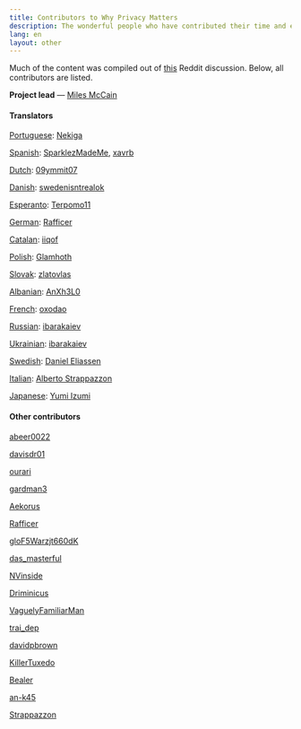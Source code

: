 ```yaml
---
title: Contributors to Why Privacy Matters
description: The wonderful people who have contributed their time and effort to the project.
lang: en
layout: other
---
```


Much of the content was compiled out of [this](https://www.reddit.com/r/privacy/comments/6w5nw6/why_does_privacy_matter_help_me_write_16_short/) Reddit discussion. Below, all contributors are listed.

**Project lead** — [Miles McCain](https://rmrm.io)

#### Translators
[Portuguese](/translations/pt): [Nekiga](https://www.reddit.com/r/translator/comments/752qcf/english_any_translating_whyprivacymattersorg_a/do2zvbr/)

[Spanish](/translations/es): [SparklezMadeMe](https://www.reddit.com/r/translator/comments/752qcf/english_any_translating_whyprivacymattersorg_a/do31tbt/), [xavrb](https://github.com/xavrb)

[Dutch](/translations/nl): [09ymmit07](https://www.reddit.com/r/translator/comments/752qcf/english_any_translating_whyprivacymattersorg_a/do32oqw/)

[Danish](/translations/da): [swedenisntrealok](https://www.reddit.com/r/translator/comments/752qcf/english_any_translating_whyprivacymattersorg_a/do33mt9/)

[Esperanto](/translations/eo): [Terpomo11](https://www.reddit.com/r/translator/comments/752qcf/english_any_translating_whyprivacymattersorg_a/do3b275/)

[German](/translations/de): [Rafficer](https://www.reddit.com/r/translator/comments/752qcf/english_any_translating_whyprivacymattersorg_a/do3ci8f/)

[Catalan](/translations/ca): [iiqof](https://www.reddit.com/r/translator/comments/752qcf/english_any_translating_whyprivacymattersorg_a/do3fuo6/)

[Polish](/translations/pl): [Glamhoth](https://github.com/Glamhoth/whyprivacymatters)

[Slovak](/translations/sk): [zlatovlas](https://www.reddit.com/r/translator/comments/752qcf/english_any_translating_whyprivacymattersorg_a/do4r01v/)

[Albanian](/translations/sq): [AnXh3L0](https://www.reddit.com/r/translator/comments/752qcf/english_any_translating_whyprivacymattersorg_a/doazzlx/)

[French](/translations/fr): [oxodao](https://github.com/milesmcc/whyprivacymatters/pull/4)

[Russian](/translations/ru): [ibarakaiev](https://github.com/ibarakaiev)

[Ukrainian](/translations/ua): [ibarakaiev](https://github.com/ibarakaiev)

[Swedish](/translations/sv): [Daniel Eliassen](https://github.com/danieleliassen)

[Italian](/translations/it): [Alberto Strappazzon](https://github.com/Strappazzon)

[Japanese](/translations/jp): [Yumi Izumi](https://github.com/aapl-yumi)

#### Other contributors
[abeer0022](https://www.reddit.com/r/privacy/comments/6w5nw6/why_does_privacy_matter_help_me_write_16_short/dm5i5vt/)

[davisdr01](https://www.reddit.com/r/privacy/comments/6w5nw6/why_does_privacy_matter_help_me_write_16_short/dm5yg31/)

[ourari](https://www.reddit.com/r/privacy/comments/6w5nw6/why_does_privacy_matter_help_me_write_16_short/dm5sidz/)

[gardman3](https://www.reddit.com/r/privacy/comments/6w5nw6/why_does_privacy_matter_help_me_write_16_short/dm5ktxu/)

[Aekorus](https://www.reddit.com/r/privacy/comments/6w5nw6/why_does_privacy_matter_help_me_write_16_short/dm6dlmv/)

[Rafficer](https://www.reddit.com/r/privacy/comments/6w5nw6/why_does_privacy_matter_help_me_write_16_short/dm5ndl5/)

[gloF5Warzjt660dK](https://www.reddit.com/r/privacy/comments/6w5nw6/why_does_privacy_matter_help_me_write_16_short/dm5pgmn/)

[das_masterful](https://www.reddit.com/r/privacy/comments/6w5nw6/why_does_privacy_matter_help_me_write_16_short/dm6zuq6/)

[NVinside](https://www.reddit.com/r/privacy/comments/6w5nw6/why_does_privacy_matter_help_me_write_16_short/dmdycjh/)

[Driminicus](https://www.reddit.com/r/privacy/comments/6w5nw6/why_does_privacy_matter_help_me_write_16_short/dm6tjc1/)

[VaguelyFamiliarMan](https://www.reddit.com/r/privacy/comments/6w5nw6/why_does_privacy_matter_help_me_write_16_short/dm7ptq8/)

[trai_dep](https://www.reddit.com/r/privacy/comments/6w5nw6/why_does_privacy_matter_help_me_write_16_short/dmc7o99/)

[davidpbrown](https://www.reddit.com/r/privacy/comments/6w5nw6/why_does_privacy_matter_help_me_write_16_short/dm6ngak/)

[KillerTuxedo](https://www.reddit.com/r/privacy/comments/6w5nw6/why_does_privacy_matter_help_me_write_16_short/dmn7wkj/)

[Bealer](https://www.reddit.com/r/privacy/comments/6w5nw6/why_does_privacy_matter_help_me_write_16_short/dnwhnii/)

[an-k45](https://github.com/an-k45)

[Strappazzon](https://github.com/Strappazzon)
